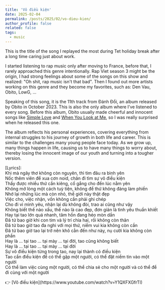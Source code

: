 ```yaml
---
title: 'Vô điều kiện'
date: 2025-02-04
permalink: /posts/2025/02/vo-dieu-kien/
author_profile: false
related: false
tags:
  - music
---
```

This is the title of the song I replayed the most during Tet holiday break after a long time caring just about work.

I started listening to rap music only after moving to France, before that, I rarely approached this genre intentionally. Rap Viet season 3 might be the origin, I had strong feelings about some of the songs on this show and realized: "Oh shit, rap music isn't that bad". Then I found out more artists working on this genre and they become my favorites, such as: Den Vau, Obito, LowG, ...

Speaking of this song, it is the 11th track from Đánh Đổi, an album released by Obito in October 2023. This is also the only album where I’ve listened to every song. Before this album, Obito usually made cheerful and innocent songs like [Simple Love](https://www.youtube.com/watch?v=lUrmyU1cnxU) and [When You Look at Me](https://www.youtube.com/watch?v=OLvNRLAHKTQ), so I was really surprised when he released this one.

The album reflects his personal experiences, covering everything from internal struggles to his journey of growth in both life and career. This is similar to the challenges many young people face today. As we grow up, many things happen in life, causing us to have many things to worry about, thereby losing the innocent image of our youth and turning into a tougher version.
<p>
[Lyrics]:<br>
Khi mà ngây thơ không còn nguyên, thì tìm đâu ra bình yên<br>
Nốc thêm viên để xua cơn noid, chân đi tìm sự vô điều kiện<br>
Thấy được nhiều thứ cần kiêng, cố gắng cho đến lúc nằm yên<br>
Không mở lòng một cách tuỳ tiện, không để thứ không đáng làm phiền<br>
Nhớ lại những lúc mà còn nhỏ, thế giới này thật đẹp<br>
Việc cho, việc nhận, vốn không cần phải ghi chép<br>
Cho đi vì mình yêu, nhận lại dù không đòi, trao ai cũng như vậy<br>
Không biết thế nào xấu, thế nào là cao đẹp, đơn giản là tình yêu thuần khiết<br>
Hay tại tao lớn quá nhanh, tâm hồn đang héo mòn dần<br>
Đã từ bao giờ khi con tim và lý trí chia hai, rồi không còn thân<br>
Đã từ bao giờ tao đa nghi với mọi thứ, niềm vui kia không còn cần<br>
Đã từ bao giờ tao lại trở nên khô cằn đến như này, nụ cười kia không còn phần<br>
Hay là ... tại tao ... tại mày ... tại đời, tao cũng không biết<br>
Hay là ... tại tao ... tại mày ... tại đời<br>
Sự vô điều kiện từng trong tao, nay lại thành có điều kiện<br>
Tao cần điều kiện để có thể gặp một người, có thể đặt niềm tin vào một người<br>
Có thể làm việc cùng một người, có thể chia sẻ cho một người và có thể để đi cùng với một người<br>
</p>
👉 [Vô điều kiện](https://www.youtube.com/watch?v=Y1QXFXGfrTI)